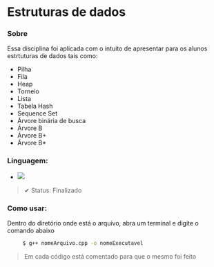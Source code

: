 # Estruturas de dados

### Sobre
Essa disciplina foi aplicada com o intuito de apresentar para os alunos estrtuturas de dados tais como:
- Pilha
- Fila
- Heap
- Torneio
- Lista
- Tabela Hash
- Sequence Set
- Árvore binária de busca
- Árvore B
- Árvore B+
- Árvore B*

### Linguagem:
<ul>
     <li>
          <a href="https://www.cplusplus.com/doc/">
               <img src="https://img.shields.io/badge/C%2B%2B-00599C?style=for-the-badge&logo=c%2B%2B&logoColor=white">
          </a>
     </li>
</ul>

> ✔ Status: Finalizado
### Como usar:
Dentro do diretório onde está o arquivo, abra um terminal e digite o comando abaixo
```bash
     $ g++ nomeArquivo.cpp -o nomeExecutavel
 ```
 > Em cada código está comentado para que o mesmo foi feito

